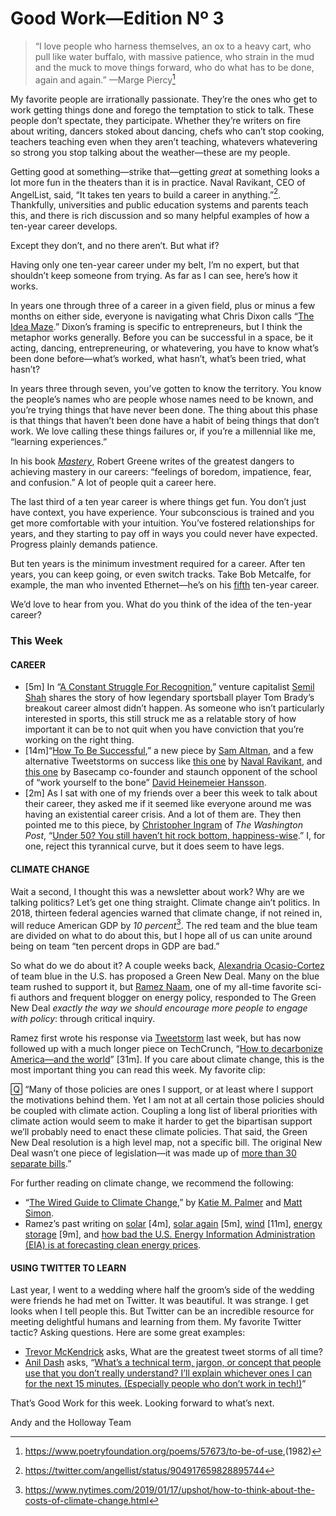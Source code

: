 # Good Work—Edition Nº 3

> “I love people who harness themselves, an ox to a heavy cart, who pull like water
buffalo, with massive patience, who strain in the mud and the muck to move things forward,
who do what has to be done, again and again.”
—Marge Piercy[^poetryfoun.i10kmh]

My favorite people are irrationally passionate.
They’re the ones who get to work getting things done and forego the temptation to stick to
talk. These people don’t spectate, they participate.
Whether they’re writers on fire about writing, dancers stoked about dancing, chefs who
can’t stop cooking, teachers teaching even when they aren’t teaching, whatevers
whatevering so strong you stop talking about the weather—these are my people.

Getting good at something—strike that—getting *great* at something looks a lot more fun in
the theaters than it is in practice.
Naval Ravikant, CEO of AngelList, said, “It takes ten years to build a career in
anything.”[^twittercom.iemm5a]. Thankfully, universities and public education systems and parents teach this,
and there is rich discussion and so many helpful examples of how a ten-year career
develops.

Except they don’t, and no there aren’t.
But what if?

Having only one ten-year career under my belt, I’m no expert, but that shouldn’t keep
someone from trying.
As far as I can see, here’s how it works.

In years one through three of a career in a given field, plus or minus a few months on
either side, everyone is navigating what Chris Dixon calls “[The Idea Maze](http://cdixon.org/2013/08/04/the-idea-maze/).”
Dixon’s framing is specific to entrepreneurs, but I think the metaphor works generally.
Before you can be successful in a space, be it acting, dancing, entrepreneuring, or
whatevering, you have to know what’s been done before—what’s worked, what hasn’t, what’s
been tried, what hasn’t?

In years three through seven, you’ve gotten to know the territory.
You know the people’s names who are people whose names need to be known, and you’re trying
things that have never been done.
The thing about this phase is that things that haven’t been done have a habit of being
things that don’t work.
We love calling these things failures or, if you’re a millennial like me, “learning
experiences.”

In his book *[Mastery](https://www.amazon.com/Mastery-Robert-Greene/dp/014312417X/)*, Robert
Greene writes of the greatest dangers to achieving mastery in our careers:
“feelings of boredom, impatience, fear, and confusion.”
A lot of people quit a career here.

The last third of a ten year career is where things get fun.
You don’t just have context, you have experience.
Your subconscious is trained and you get more comfortable with your intuition.
You’ve fostered relationships for years, and they starting to pay off in ways you could
never have expected.
Progress plainly demands patience.

But ten years is the minimum investment required for a career.
After ten years, you can keep going, or even switch tracks.
Take Bob Metcalfe, for example, the man who invented Ethernet—he’s on his
[fifth](http://www.weareaustintech.com/bob-metcalfe/) ten-year career.

We’d love to hear from you.
What do you think of the idea of the ten-year career?

### This Week

#### CAREER

- [5m] In “[A Constant Struggle For Recognition](http://haystack.vc/2015/09/06/a-constant-struggle-for-recognition/),”
  venture capitalist [Semil Shah](https://twitter.com/semil) shares the story of how legendary
  sportsball player Tom Brady’s breakout career almost didn’t happen.
  As someone who isn’t particularly interested in sports, this still struck me as a
  relatable story of how important it can be to not quit when you have conviction that
  you’re working on the right thing.
- [14m]“[How To Be Successful](http://blog.samaltman.com/how-to-be-successful),” a new piece by
  [Sam Altman](https://twitter.com/sama), and a few alternative Tweetstorms on success like
  [this one](https://twitter.com/naval/status/1002103360646823936) by
  [Naval Ravikant](https://twitter.com/naval), and
  [this one](https://twitter.com/dhh/status/1088562727503556608?s=20) by Basecamp co-founder and
  staunch opponent of the school of “work yourself to the bone”
  [David Heinemeier Hansson](https://twitter.com/dhh).
- [2m] As I sat with one of my friends over a beer this week to talk about their career, they
  asked me if it seemed like everyone around me was having an existential career crisis.
  And a lot of them are.
  They then pointed me to this piece, by [Christopher Ingram](https://twitter.com/_cingraham)
  of *The Washington Post*, “[Under 50? You still haven’t hit rock bottom, happiness-wise](https://www.washingtonpost.com/news/wonk/wp/2017/08/24/under-50-you-still-havent-hit-rock-bottom-happiness-wise/).”
  I, for one, reject this tyrannical curve, but it does seem to have legs.

#### CLIMATE CHANGE

Wait a second, I thought this was a newsletter about work?
Why are we talking politics?
Let’s get one thing straight.
Climate change ain’t politics.
In 2018, thirteen federal agencies warned that climate change, if not reined in, will
reduce American GDP by *10 percent*[^nytimescom.nrw9hd]. The red team and the blue team are divided on what to
do about this, but I hope all of us can unite around being on team “ten percent drops in
GDP are bad.”

So what do we do about it?
A couple weeks back, [Alexandria Ocasio-Cortez](https://twitter.com/AOC) of team blue in the
U.S. has proposed a Green New Deal.
Many on the blue team rushed to support it, but [Ramez Naam](https://twitter.com/ramez), one
of my all-time favorite sci-fi authors and frequent blogger on energy policy, responded to
The Green New Deal *exactly the way we should encourage more people to engage with policy*:
through critical inquiry.

Ramez first wrote his response via
[Tweetstorm](https://twitter.com/ramez/status/1094132705988534272) last week, but has now
followed up with a much longer piece on TechCrunch, “[How to decarbonize America—and the world](https://techcrunch.com/2019/02/15/how-to-decarbonize-america-and-the-world/)”
[31m]. If you care about climate change, this is the most important thing you can read this
week. My favorite clip:

🅀 “Many of those policies are ones I support, or at least where I support the motivations
behind them. Yet I am not at all certain those policies should be coupled with climate
action. Coupling a long list of liberal priorities with climate action would seem to make
it harder to get the bipartisan support we’ll probably need to enact these climate
policies. That said, the Green New Deal resolution is a high level map, not a specific
bill. The original New Deal wasn’t one piece of legislation—it was made up of
[more than 30 separate bills](https://www.albert.io/blog/ultimate-ap-us-history-new-deal-programs-list/).”

For further reading on climate change, we recommend the following:

- “[The Wired Guide to Climate Change](https://www.wired.com/story/guide-climate-change/),” by [Katie M. Palmer](https://twitter.com/KatieMPalmer) and
  [Matt Simon](https://twitter.com/mrMattSimon).
- Ramez’s past writing on
  [solar](http://rameznaam.com/2018/01/04/solar-doesnt-need-a-breakthrough-its-a-breakthrough-on-its-own/)
  [4m],
  [solar again](http://rameznaam.com/2015/08/10/how-cheap-can-solar-get-very-cheap-indeed/)
  [5m], [wind](http://rameznaam.com/2015/08/30/how-steady-can-the-wind-blow/) [11m],
  [energy storage](http://rameznaam.com/2015/10/14/how-cheap-can-energy-storage-get/) [9m], and
  [how bad the U.S. Energy Information Administration (EIA) is at forecasting clean energy prices](https://twitter.com/ramez/status/911079015775068161).

#### USING TWITTER TO LEARN

Last year, I went to a wedding where half the groom’s side of the wedding were friends he
had met on Twitter.
It was beautiful.
It was strange.
I get looks when I tell people this.
But Twitter can be an incredible resource for meeting delightful humans and learning from
them. My favorite Twitter tactic?
Asking questions.
Here are some great examples:

- [Trevor McKendrick](https://twitter.com/trevmckendrick/status/1094503702868754432) asks, What
  are the greatest tweet storms of all time?
- [Anil Dash](https://twitter.com/anildash) asks, “[What’s a technical term, jargon, or concept that people use that you don’t really understand? I’ll explain whichever ones I can for the next 15 minutes. (Especially people who don’t work in tech!)](https://twitter.com/anildash/status/1095487819286495232)”

That’s Good Work for this week.
Looking forward to what’s next.

Andy and the Holloway Team

[^poetryfoun.i10kmh]: <https://www.poetryfoundation.org/poems/57673/to-be-of-use>,(1982)

[^twittercom.iemm5a]: <https://twitter.com/angellist/status/904917659828895744>

[^nytimescom.nrw9hd]: <https://www.nytimes.com/2019/01/17/upshot/how-to-think-about-the-costs-of-climate-change.html>
